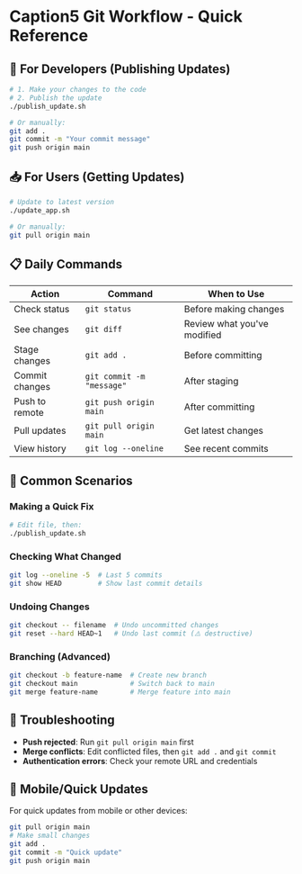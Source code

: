 # Caption5 Git Workflow - Quick Reference

## 🚀 For Developers (Publishing Updates)

```bash
# 1. Make your changes to the code
# 2. Publish the update
./publish_update.sh

# Or manually:
git add .
git commit -m "Your commit message"
git push origin main
```

## 📥 For Users (Getting Updates)

```bash
# Update to latest version
./update_app.sh

# Or manually:
git pull origin main
```

## 📋 Daily Commands

| Action | Command | When to Use |
|--------|---------|-------------|
| Check status | `git status` | Before making changes |
| See changes | `git diff` | Review what you've modified |
| Stage changes | `git add .` | Before committing |
| Commit changes | `git commit -m "message"` | After staging |
| Push to remote | `git push origin main` | After committing |
| Pull updates | `git pull origin main` | Get latest changes |
| View history | `git log --oneline` | See recent commits |

## 🔧 Common Scenarios

### Making a Quick Fix
```bash
# Edit file, then:
./publish_update.sh
```

### Checking What Changed
```bash
git log --oneline -5  # Last 5 commits
git show HEAD         # Show last commit details
```

### Undoing Changes
```bash
git checkout -- filename  # Undo uncommitted changes
git reset --hard HEAD~1   # Undo last commit (⚠️ destructive)
```

### Branching (Advanced)
```bash
git checkout -b feature-name  # Create new branch
git checkout main             # Switch back to main
git merge feature-name        # Merge feature into main
```

## 🚨 Troubleshooting

- **Push rejected**: Run `git pull origin main` first
- **Merge conflicts**: Edit conflicted files, then `git add .` and `git commit`
- **Authentication errors**: Check your remote URL and credentials

## 📱 Mobile/Quick Updates

For quick updates from mobile or other devices:
```bash
git pull origin main
# Make small changes
git add .
git commit -m "Quick update"
git push origin main
```
